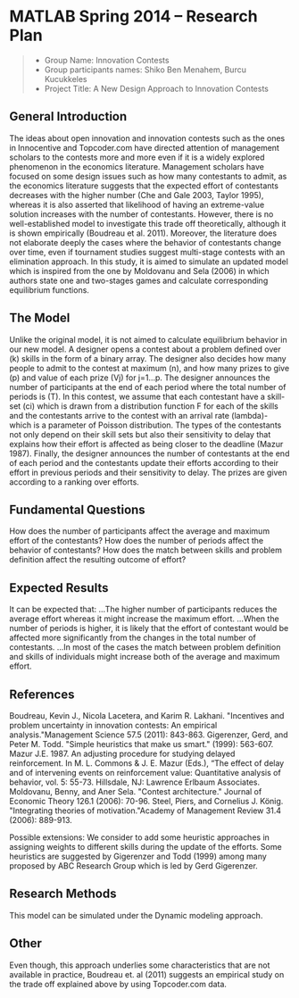 # MATLAB Spring 2014 – Research Plan 

> * Group Name: Innovation Contests
> * Group participants names: Shiko Ben Menahem, Burcu Kucukkeles
> * Project Title: A New Design Approach to Innovation Contests 

## General Introduction

The ideas about open innovation and innovation contests such as the ones in Innocentive and Topcoder.com have directed attention of management scholars to the contests more and more even if it is a widely explored phenomenon in the economics literature. Management scholars have focused on some design issues such as how many contestants to admit, as the economics literature suggests that the expected effort of contestants decreases with the higher number (Che and Gale 2003, Taylor 1995), whereas it is also asserted that likelihood of having an extreme-value solution increases with the number of contestants. However, there is no well-established model to investigate this trade off theoretically, although it is shown empirically (Boudreau et al. 2011). Moreover, the literature does not elaborate deeply the cases where the behavior of contestants change over time, even if tournament studies suggest multi-stage contests with an elimination approach. In this study, it is aimed to simulate an updated model which is inspired from the one by Moldovanu and Sela (2006) in which authors state one and two-stages games and calculate corresponding equilibrium functions. 
## The Model

Unlike the original model, it is not aimed to calculate equilibrium behavior in our new model. A designer opens a contest about a problem defined over (k) skills in the form of a binary array. The designer also decides how many people to admit to the contest at maximum (n), and how many prizes to give (p) and value of each prize (Vj) for j=1…p.  The designer announces the number of participants at the end of each period where the total number of periods is (T). 
In this contest, we assume that each contestant have a skill-set (ci) which is drawn from a distribution function F for each of the skills and the contestants arrive to the contest with an arrival rate (lambda)- which is a parameter of Poisson distribution. The types of the contestants not only depend on their skill sets but also their sensitivity to delay that explains how their effort is affected as being closer to the deadline (Mazur 1987). Finally, the designer announces the number of contestants at the end of each period and the contestants update their efforts according to their effort in previous periods and their sensitivity to delay. The prizes are given according to a ranking over efforts. 


## Fundamental Questions
 
How does the number of participants affect the average and maximum effort of the contestants?
How does the number of periods affect the behavior of contestants?
How does the match between skills and problem definition affect the resulting outcome of effort?


## Expected Results

It can be expected that:
...The higher number of participants reduces the average effort whereas it might increase the maximum effort.
...When the number of periods is higher, it is likely that the effort of contestant would be affected more significantly from the changes in the total number of contestants. 
...In most of the cases the match between problem definition and skills of individuals might increase both of the average and maximum effort. 



## References 

Boudreau, Kevin J., Nicola Lacetera, and Karim R. Lakhani. "Incentives and problem uncertainty in innovation contests: An empirical analysis."Management Science 57.5 (2011): 843-863.
Gigerenzer, Gerd, and Peter M. Todd. "Simple heuristics that make us smart." (1999): 563-607.
Mazur J.E. 1987. An adjusting procedure for studying delayed reinforcement. In M. L. Commons & J. E. Mazur (Eds.), “The effect of delay and of intervening events on reinforcement value: Quantitative analysis of behavior, vol. 5: 55-73. Hillsdale, NJ: Lawrence Erlbaum Associates. 
Moldovanu, Benny, and Aner Sela. "Contest architecture." Journal of Economic Theory 126.1 (2006): 70-96.
Steel, Piers, and Cornelius J. König. "Integrating theories of motivation."Academy of Management Review 31.4 (2006): 889-913.

Possible extensions: We consider to add some heuristic approaches in assigning weights to different skills during the update of the efforts. Some heuristics are suggested by Gigerenzer and Todd (1999) among many proposed by ABC Research Group which is led by Gerd Gigerenzer. 



## Research Methods

This model can be simulated under the Dynamic modeling approach.


## Other

Even though, this approach underlies some characteristics that are not available in practice, Boudreau et. al (2011) suggests an empirical study on the trade off explained above by using Topcoder.com data.  
